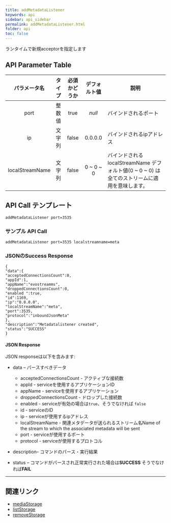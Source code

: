 ```yaml
---
title: addMetadataListener
keywords: api
sidebar: api_sidebar
permalink: addMetadataListener.html
folder: api
toc: false
---
```


ランタイムで新規acceptorを指定します



## API Parameter Table

| パラメータ名  |  タイプ | 必須かどうか | デフォルト値 | 説明 |
| :-------------: | :-----: | :-------: | :-----------: | ---------------------------------------- |
|      port       | 整数値|   true    |    *null*     | バインドされるポート |
|       ip        | 文字列  |   false   |    0.0.0.0    | バインドされるipアドレス |
| localStreamName | 文字列  |   false   |   0 ~ 0 ~ 0   | バインドされるlocalStreamName デフォルト値(0 ~ 0 ~ 0) は全てのストリームに適用を意味します。



## API Call テンプレート

```
addMetadataListener port=3535
```



### サンプル API Call

```
addMetadataListener port=3535 localstreamname=meta
```



### JSONのSuccess Response

```
{
"data":{
"acceptedConnectionsCount":0,
"appId":1,
"appName":"evostreamms",
"droppedConnectionsCount":0,
"enabled ":true,
"id":1169,
"ip":"0.0.0.0",
"localStreamName":"meta",
"port":3535,
"protocol":"inboundJsonMeta"
},
"description":"Metadatalistener created",
"status":"SUCCESS"
}
```



#### JSON Response

JSON responseは以下を含みます:

- data – パースすべきデータ
  - acceptedConnectionsCount - アクティブな接続数
  - appId - serviceを使用するアプリケーションID
  - appName - serviceを使用するアプリケーション
  - droppedConnectionsCount - ドロップした接続数
  - enabled - serviceが有効の場合は`true`、そうでなければ `false`
  - id - serviceのID
  - ip - serviceが使用するipアドレス
  - localStreamName - 関連メタデータが送られるストリーム名Name of the stream to which the associated metadata will be sent
  - port - serviceが使用するポート
  - protocol - serviceが使用するプロトコル

- description– コマンドのパース・実行結果
- status – コマンドがパースされ正常実行された場合は**SUCCESS** そうでなければ**FAIL**


------

## 関連リンク

- [mediaStorage](userguide_confuglua.html#mediastorage)
- [listStorage](listStorage.html)
- [removeStorage](removeStorage.html)


